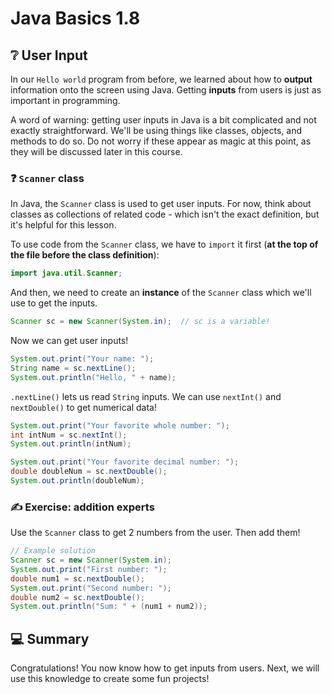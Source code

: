 # **Java Basics 1.8**

## ❔ User Input

In our `Hello world` program from before, we learned about how to **output** information onto the screen using Java. Getting **inputs** from users is just as important in programming.

A word of warning: getting user inputs in Java is a bit complicated and not exactly straightforward. We'll be using things like classes, objects, and methods to do so. Do not worry if these appear as magic at this point, as they will be discussed later in this course.

### ❓ `Scanner` class

In Java, the `Scanner` class is used to get user inputs. For now, think about classes as collections of related code - which isn't the exact definition, but it's helpful for this lesson.

To use code from the `Scanner` class, we have to `import` it first (**at the top of the file before the class definition**):

```java
import java.util.Scanner;
```

And then, we need to create an **instance** of the `Scanner` class which we'll use to get the inputs.

```java
Scanner sc = new Scanner(System.in);  // sc is a variable!
```

Now we can get user inputs!

```java
System.out.print("Your name: ");
String name = sc.nextLine();
System.out.println("Hello, " + name);
```

`.nextLine()` lets us read `String` inputs. We can use `nextInt()` and `nextDouble()` to get numerical data!

```java
System.out.print("Your favorite whole number: ");
int intNum = sc.nextInt();
System.out.println(intNum);

System.out.print("Your favorite decimal number: ");
double doubleNum = sc.nextDouble();
System.out.println(doubleNum);
```

### ✍ Exercise: addition experts

Use the `Scanner` class to get 2 numbers from the user. Then add them!

```java
// Example solution
Scanner sc = new Scanner(System.in);
System.out.print("First number: ");
double num1 = sc.nextDouble();
System.out.print("Second number: ");
double num2 = sc.nextDouble();
System.out.println("Sum: " + (num1 + num2));
```

## 💻 Summary

Congratulations! You now know how to get inputs from users. Next, we will use this knowledge to create some fun projects!
